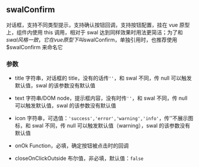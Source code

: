 ## swalConfirm

对话框，支持不同类型提示，支持确认按钮回调，支持按钮配置，挂在 vue 原型上，组件内使用 this 调用，相对于 swal 达到同样效果时用法更简洁；为了和$swal风格一致，它在vue原型下叫$swalConfirm，单独引用时，也推荐使用$swalConfirm 来命名它

### 参数

- title 字符串，对话框的 title，没有的话传`''`，和 swal 不同，传 null 可以触发默认值，swal 的该参数没有默认值

- text 字符串/DOM node，提示框内容，没有时传`''`，和 swal 不同，传 null 可以触发默认值，swal 的该参数没有默认值

- icon 字符串，可选值：`'success','error','warning','info'`，传''不展示图标，和 swal 不同，传 null 可以触发默认值（warning），swal 的该参数没有默认值

- onOk Function，必填，确定按钮被点击时的回调

- closeOnClickOutside 布尔值，非必填，默认值：`false`
